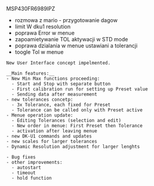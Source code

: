 MSP430FR6989IPZ
- rozmowa z mario - przygotowanie dagow
- limit W dku1 resolution
- poprawa Error w menue
- zapoamietywanie TOL aktywacji w STD mode
- poprawa dzialania w menue ustawiani a tolerancji
- toogle Tol w menue



```
New User Interface concept impelmented.

__Main features:__
- New Min Max functions proceeding:
  - Start and Stop with separate button
  - First calibration run for setting up Preset value
  - Sending data after measurement
- new tolerances concetp:
  - 3x Tolerance, each fixed for Preset
  - Tolerance can be called only with Preset active
- Menue operation update:
  - Editing Tolerances (selection and edit)
  - New order in menue: First Preset then Tolerance
  - activation after leaving menue
- new DK-U1 commands and updates
- new scales for larger tolerances
- Dynamic Resolution adjustment for larger lenghts

- Bug fixes
- other improvements:
  - autostart
  - timeout 
  - hold function
```




